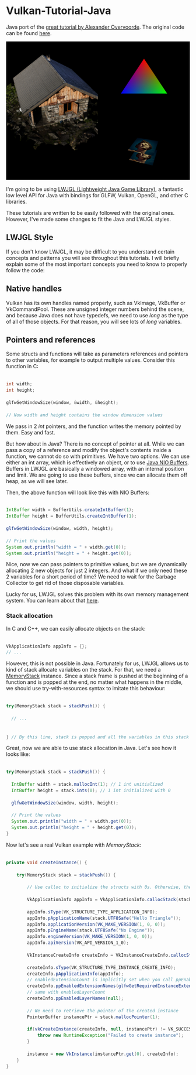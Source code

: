 # Vulkan-Tutorial-Java
Java port of the [great tutorial by Alexander Overvoorde](https://vulkan-tutorial.com/). The original code can be found [here](https://github.com/Overv/VulkanTutorial).


![Tutorial Image 3](tutorial-image.jpg) 

I'm going to be using [LWJGL (Lightweight Java Game Library)](https://www.lwjgl.org/), a fantastic low level API for Java with bindings for GLFW, Vulkan, OpenGL, and other C libraries.

These tutorials are written to be easily followed with the original ones. However, I've made some changes to fit the Java and LWJGL styles.

## LWJGL Style

If you don't know LWJGL, it may be difficult to you understand certain concepts and patterns you will see throughout this tutorials. I will briefly explain some of the most important
concepts you need to know to properly follow the code:

## Native handles

Vulkan has its own handles named properly, such as VkImage, VkBuffer or VkCommandPool. These are unsigned integer numbers behind the scene, and because Java
does not have typedefs, we need to use *long* as the type of all of those objects. For that reason, you will see lots of *long* variables.

## Pointers and references

Some structs and functions will take as parameters references and pointers to other variables, for example to output multiple values. Consider this function in C:

```C

int width;
int height;

glfwGetWindowSize(window, &width, &height);

// Now width and height contains the window dimension values

```

We pass in 2 *int* pointers, and the function writes the memory pointed by them. Easy and fast.

But how about in Java? There is no concept of pointer at all. While we can pass a copy of a reference and modify the object's contents inside
a function, we cannot do so with primitives.
We have two options. We can use either an int array, which is effectively an object, or to use [Java NIO Buffers](https://docs.oracle.com/javase/7/docs/api/java/nio/Buffer.html).
Buffers in LWJGL are basically a windowed array, with an internal position and limit. We are going to use these buffers, since we can allocate them off heap, as we will see later.

Then, the above function will look like this with NIO Buffers:

```Java

IntBuffer width = BufferUtils.createIntBuffer(1);
IntBuffer height = BufferUtils.createIntBuffer(1);

glfwGetWindowSize(window, width, height);

// Print the values 
System.out.println("width = " + width.get(0));
System.out.println("height = " + height.get(0));
```

Nice, now we can pass pointers to primitive values, but we are dynamically allocating 2 new objects for just 2 integers.
And what if we only need these 2 variables for a short period of time? We need to wait for the Garbage Collector to get rid of those 
disposable variables.

Lucky for us, LWJGL solves this problem with its own memory management system. You can learn about that [here](https://github.com/LWJGL/lwjgl3-wiki/wiki/1.3.-Memory-FAQ).

### Stack allocation

In C and C++, we can easily allocate objects on the stack:

```C++

VkApplicationInfo appInfo = {};
// ...

```

However, this is not possible in Java.
Fortunately for us, LWJGL allows us to kind of stack allocate variables on the stack. For that, we need a [MemoryStack](https://javadoc.lwjgl.org/org/lwjgl/system/MemoryStack.html) instance.
Since a stack frame is pushed at the beginning of a function and is popped at the end, no matter what happens in the middle, we should
use try-with-resources syntax to imitate this behaviour:

```Java

try(MemoryStack stack = stackPush()) {

  // ...
  
  
} // By this line, stack is popped and all the variables in this stack frame are released

```

Great, now we are able to use stack allocation in Java. Let's see how it looks like:

```Java

try(MemoryStack stack = stackPush()) {

  IntBuffer width = stack.mallocInt(1); // 1 int unitialized
  IntBuffer height = stack.ints(0); // 1 int initialized with 0

  glfwGetWindowSize(window, width, height);

  // Print the values 
  System.out.println("width = " + width.get(0));
  System.out.println("height = " + height.get(0));
}

```

Now let's see a real Vulkan example with *MemoryStack*:

```Java

private void createInstance() {

    try(MemoryStack stack = stackPush()) {

        // Use calloc to initialize the structs with 0s. Otherwise, the program can crash due to random values

        VkApplicationInfo appInfo = VkApplicationInfo.callocStack(stack);

        appInfo.sType(VK_STRUCTURE_TYPE_APPLICATION_INFO);
        appInfo.pApplicationName(stack.UTF8Safe("Hello Triangle"));
        appInfo.applicationVersion(VK_MAKE_VERSION(1, 0, 0));
        appInfo.pEngineName(stack.UTF8Safe("No Engine"));
        appInfo.engineVersion(VK_MAKE_VERSION(1, 0, 0));
        appInfo.apiVersion(VK_API_VERSION_1_0);

        VkInstanceCreateInfo createInfo = VkInstanceCreateInfo.callocStack(stack);

        createInfo.sType(VK_STRUCTURE_TYPE_INSTANCE_CREATE_INFO);
        createInfo.pApplicationInfo(appInfo);
        // enabledExtensionCount is implicitly set when you call ppEnabledExtensionNames
        createInfo.ppEnabledExtensionNames(glfwGetRequiredInstanceExtensions());
        // same with enabledLayerCount
        createInfo.ppEnabledLayerNames(null);

        // We need to retrieve the pointer of the created instance
        PointerBuffer instancePtr = stack.mallocPointer(1);

        if(vkCreateInstance(createInfo, null, instancePtr) != VK_SUCCESS) {
            throw new RuntimeException("Failed to create instance");
        }

        instance = new VkInstance(instancePtr.get(0), createInfo);
    }
}

```



